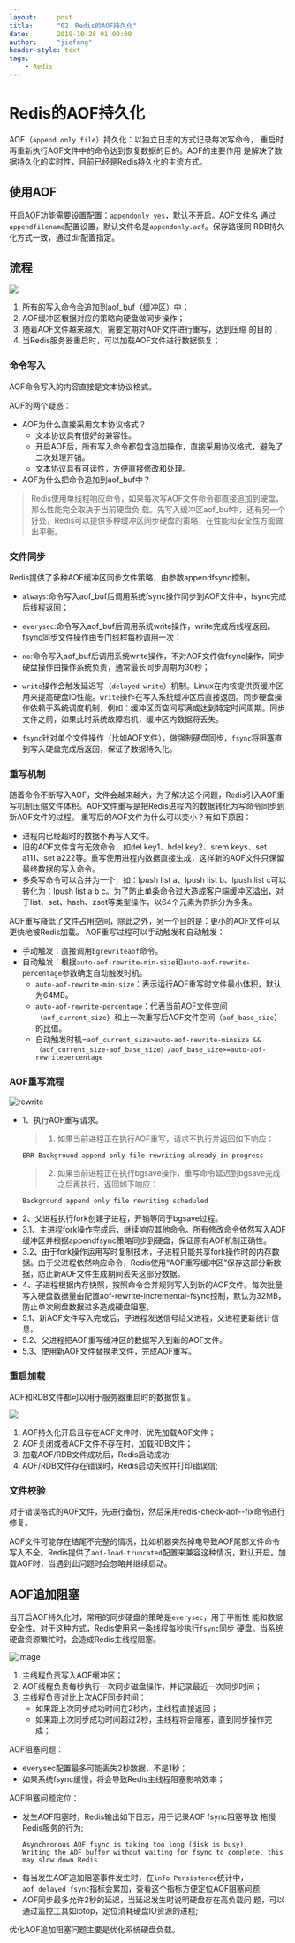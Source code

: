 ```yaml
---
layout:     post
title:      "02丨Redis的AOF持久化"
date:       2019-10-28 01:00:00
author:     "jiefang"
header-style: text
tags:
    - Redis
---
```

# Redis的AOF持久化
AOF（`append only file`）持久化：以独立日志的方式记录每次写命令，
重启时再重新执行AOF文件中的命令达到恢复数据的目的。AOF的主要作用
是解决了数据持久化的实时性，目前已经是Redis持久化的主流方式。

## 使用AOF
开启AOF功能需要设置配置：`appendonly yes`，默认不开启。AOF文件名
通过`appendfilename`配置设置，默认文件名是`appendonly.aof`。保存路径同
RDB持久化方式一致，通过dir配置指定。
## 流程
![](https://www.showdoc.cc/server/api/common/visitfile/sign/f5ae585bcff7fc97a3cf4a31aeebd2d7?showdoc=.jpg)
1. 所有的写入命令会追加到aof_buf（缓冲区）中；
2. AOF缓冲区根据对应的策略向硬盘做同步操作；
3. 随着AOF文件越来越大，需要定期对AOF文件进行重写，达到压缩
的目的；
4. 当Redis服务器重启时，可以加载AOF文件进行数据恢复；

### 命令写入
AOF命令写入的内容直接是文本协议格式。

AOF的两个疑惑：
- AOF为什么直接采用文本协议格式？
	- 文本协议具有很好的兼容性。
	- 开启AOF后，所有写入命令都包含追加操作，直接采用协议格式，避免了二次处理开销。
	- 文本协议具有可读性，方便直接修改和处理。
- AOF为什么把命令追加到aof_buf中？
>Redis使用单线程响应命令，如果每次写AOF文件命令都直接追加到硬盘，那么性能完全取决于当前硬盘负
载。先写入缓冲区aof_buf中，还有另一个好处，Redis可以提供多种缓冲区同步硬盘的策略，在性能和安全性方面做出平衡。

### 文件同步
Redis提供了多种AOF缓冲区同步文件策略，由参数appendfsync控制。
- `always`:命令写入aof_buf后调用系统fsync操作同步到AOF文件中，fsync完成后线程返回；
- `everysec`:命令写入aof_buf后调用系统write操作，write完成后线程返回。fsync同步文件操作由专门线程每秒调用一次；
- `no`:命令写入aof_buf后调用系统write操作，不对AOF文件做fsync操作，同步硬盘操作由操作系统负责，通常最长同步周期为30秒；

- `write`操作会触发延迟写（`delayed write`）机制。Linux在内核提供页缓冲区用来提高硬盘IO性能。`write`操作在写入系统缓冲区后直接返回。同步硬盘操作依赖于系统调度机制，例如：缓冲区页空间写满或达到特定时间周期。同步文件之前，如果此时系统故障宕机，缓冲区内数据将丢失。

- `fsync`针对单个文件操作（比如AOF文件），做强制硬盘同步，`fsync`将阻塞直到写入硬盘完成后返回，保证了数据持久化。

### 重写机制
随着命令不断写入AOF，文件会越来越大，为了解决这个问题，Redis引入AOF重写机制压缩文件体积。AOF文件重写是把Redis进程内的数据转化为写命令同步到新AOF文件的过程。
重写后的AOF文件为什么可以变小？有如下原因：
- 进程内已经超时的数据不再写入文件。
- 旧的AOF文件含有无效命令，如del key1、hdel key2、srem keys、set a111、set a222等。重写使用进程内数据直接生成，这样新的AOF文件只保留最终数据的写入命令。
- 多条写命令可以合并为一个，如：lpush list a、lpush list b、lpush list c可以转化为：lpush list a b c。为了防止单条命令过大造成客户端缓冲区溢出，对于list、set、hash、zset等类型操作，以64个元素为界拆分为多条。

AOF重写降低了文件占用空间，除此之外，另一个目的是：更小的AOF文件可以更快地被Redis加载。
AOF重写过程可以手动触发和自动触发：
- 手动触发：直接调用`bgrewriteaof`命令。
- 自动触发：根据`auto-aof-rewrite-min-size`和`auto-aof-rewrite-percentage`参数确定自动触发时机。
	- `auto-aof-rewrite-min-size`：表示运行AOF重写时文件最小体积，默认为64MB。
	- `auto-aof-rewrite-percentage`：代表当前AOF文件空间（`aof_current_size`）和上一次重写后AOF文件空间（`aof_base_size`）的比值。
	- 自动触发时机=`aof_current_size>auto-aof-rewrite-minsize &&（aof_current_size-aof_base_size）/aof_base_size>=auto-aof-rewritepercentage`

### AOF重写流程

![rewrite](https://www.showdoc.cc/server/api/common/visitfile/sign/6ad2ca39192c247c0e5b45fd2f363653?showdoc=.jpg "rewrite")

- 1、执行AOF重写请求。
	>1. 如果当前进程正在执行AOF重写，请求不执行并返回如下响应：
	```
	ERR Background append only file rewriting already in progress
	```
	>2. 如果当前进程正在执行bgsave操作，重写命令延迟到bgsave完成之后再执行，返回如下响应：
	```
	Background append only file rewriting scheduled
	```
- 2、父进程执行fork创建子进程，开销等同于bgsave过程。
- 3.1、主进程fork操作完成后，继续响应其他命令。所有修改命令依然写入AOF缓冲区并根据appendfsync策略同步到硬盘，保证原有AOF机制正确性。
- 3.2、由于fork操作运用写时复制技术，子进程只能共享fork操作时的内存数据。由于父进程依然响应命令，Redis使用“AOF重写缓冲区”保存这部分新数据，防止新AOF文件生成期间丢失这部分数据。
- 4、子进程根据内存快照，按照命令合并规则写入到新的AOF文件。每次批量写入硬盘数据量由配置aof-rewrite-incremental-fsync控制，默认为32MB，防止单次刷盘数据过多造成硬盘阻塞。
- 5.1、新AOF文件写入完成后，子进程发送信号给父进程，父进程更新统计信息。
- 5.2、父进程把AOF重写缓冲区的数据写入到新的AOF文件。
- 5.3、使用新AOF文件替换老文件，完成AOF重写。

### 重启加载
AOF和RDB文件都可以用于服务器重启时的数据恢复。

![](https://www.showdoc.cc/server/api/common/visitfile/sign/a48731a4b7fea4ee2a3dc6a60b32f9d7?showdoc=.jpg)
1. AOF持久化开启且存在AOF文件时，优先加载AOF文件；
2. AOF关闭或者AOF文件不存在时，加载RDB文件；
3. 加载AOF/RDB文件成功后，Redis启动成功;
4. AOF/RDB文件存在错误时，Redis启动失败并打印错误信;

### 文件校验
对于错误格式的AOF文件，先进行备份，然后采用redis-check-aof--fix命令进行修复。

AOF文件可能存在结尾不完整的情况，比如机器突然掉电导致AOF尾部文件命令写入不全。Redis提供了`aof-load-truncated`配置来兼容这种情况，默认开启。加载AOF时，当遇到此问题时会忽略并继续启动。

## AOF追加阻塞
当开启AOF持久化时，常用的同步硬盘的策略是`everysec`，用于平衡性 能和数据安全性。对于这种方式，Redis使用另一条线程每秒执行`fsync`同步 硬盘。当系统硬盘资源繁忙时，会造成Redis主线程阻塞。

![image](https://s2.ax1x.com/2020/01/15/lXhnG6.png)
1. 主线程负责写入AOF缓冲区；
2. AOF线程负责每秒执行一次同步磁盘操作，并记录最近一次同步时间；
3. 主线程负责对比上次AOF同步时间：
    - 如果距上次同步成功时间在2秒内，主线程直接返回；
    - 如果距上次同步成功时间超过2秒，主线程将会阻塞，直到同步操作完成；

AOF阻塞问题：
- everysec配置最多可能丢失2秒数据，不是1秒；
- 如果系统fsync缓慢，将会导致Redis主线程阻塞影响效率；

AOF阻塞问题定位：
- 发生AOF阻塞时，Redis输出如下日志，用于记录AOF fsync阻塞导致 拖慢Redis服务的行为;
    >
    ```
    Asynchronous AOF fsync is taking too long (disk is busy).
    Writing the AOF buffer without waiting for fsync to complete, this may slow down Redis
    ```
- 每当发生AOF追加阻塞事件发生时，在`info Persistence`统计中， `aof_delayed_fsync`指标会累加，查看这个指标方便定位AOF阻塞问题;
- AOF同步最多允许2秒的延迟，当延迟发生时说明硬盘存在高负载问 题，可以通过监控工具如iotop，定位消耗硬盘IO资源的进程;

优化AOF追加阻塞问题主要是优化系统硬盘负载。